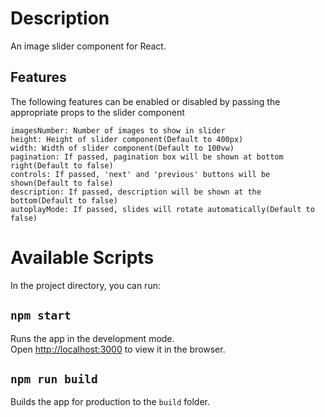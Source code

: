 # Description
An image slider component for React.

## Features
The following features can be enabled or disabled by passing the appropriate props to the
slider component

    imagesNumber: Number of images to show in slider
    height: Height of slider component(Default to 400px)
    width: Width of slider component(Default to 100vw)
    pagination: If passed, pagination box will be shown at bottom right(Default to false)
    controls: If passed, 'next' and 'previous' buttons will be shown(Default to false)
    description: If passed, description will be shown at the bottom(Default to false)
    autoplayMode: If passed, slides will rotate automatically(Default to false)

# Available Scripts
In the project directory, you can run:

## `npm start`
Runs the app in the development mode.<br>
Open [http://localhost:3000](http://localhost:3000) to view it in the browser.

## `npm run build`
Builds the app for production to the `build` folder.<br>